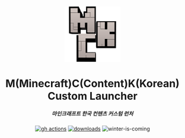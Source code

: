 <p align="center"><img src="./app/assets/images/icon.png" width="150px" height="150px" alt="MCK Launcher"></p>

<h1 align="center">M(Minecraft)C(Content)K(Korean) Custom Launcher</h1>

<em><h5 align="center">마인크래프트 한국 컨텐츠 커스텀 런처</h5></em>

[<p align="center"><img src="https://img.shields.io/github/actions/workflow/status/dscalzi/HeliosLauncher/build.yml?branch=master&style=for-the-badge" alt="gh actions">](https://github.com/dscalzi/HeliosLauncher/actions) [<img src="https://img.shields.io/github/downloads/dscalzi/HeliosLauncher/total.svg?style=for-the-badge" alt="downloads">](https://github.com/dscalzi/HeliosLauncher/releases) <img src="https://forthebadge.com/images/badges/winter-is-coming.svg"  height="28px" alt="winter-is-coming"></p>
